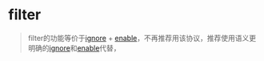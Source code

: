 # filter
> filter的功能等价于[ignore](ignore.html) + [enable](enable.html)，不再推荐用该协议，推荐使用语义更明确的[ignore](ignore.html)和[enable](enable.html)代替，


